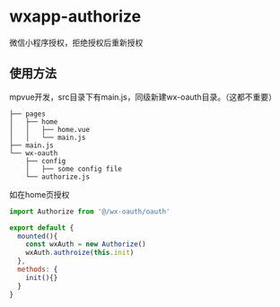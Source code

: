 # wxapp-authorize
微信小程序授权，拒绝授权后重新授权

## 使用方法
mpvue开发，src目录下有main.js，同级新建wx-oauth目录。（这都不重要）

```
├── pages
│   ├── home
│   │   ├── home.vue
│   │   └── main.js
├── main.js
└── wx-oauth
    ├── config
    │   ├── some config file
    └── authorize.js
```

如在home页授权

```javascript
import Authorize from '@/wx-oauth/oauth'

export default {
  mounted(){
    const wxAuth = new Authorize()
    wxAuth.authroize(this.init)
  },
  methods: {
    init(){}
  }
}
```
